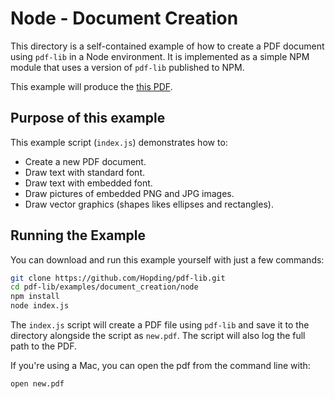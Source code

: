 # Node - Document Creation
This directory is a self-contained example of how to create a PDF document
using `pdf-lib` in a Node environment. It is implemented as a simple NPM module
that uses a version of `pdf-lib` published to NPM.

This example will produce the [this PDF](https://github.com/Hopding/pdf-lib/tree/master/examples/pdf_results/document_creation.pdf).

## Purpose of this example
This example script (`index.js`) demonstrates how to:
* Create a new PDF document.
* Draw text with standard font.
* Draw text with embedded font.
* Draw pictures of embedded PNG and JPG images.
* Draw vector graphics (shapes likes ellipses and rectangles).

## Running the Example
You can download and run this example yourself with just a few commands:
```bash
git clone https://github.com/Hopding/pdf-lib.git
cd pdf-lib/examples/document_creation/node
npm install
node index.js
```

The `index.js` script will create a PDF file using `pdf-lib` and save it to the
directory alongside the script as `new.pdf`. The script will also log the full
path to the PDF.

If you're using a Mac, you can open the pdf from the command line with:
```bash
open new.pdf
```
